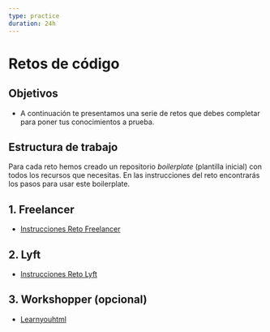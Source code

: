 ```yaml
---
type: practice
duration: 24h
---
```


# Retos de código

## Objetivos

- A continuación te presentamos una serie de retos que debes completar para
  poner tus conocimientos a prueba.

## Estructura de trabajo

Para cada reto hemos creado un repositorio _boilerplate_ (plantilla inicial)
con todos los recursos que necesitas. En las instrucciones del reto encontrarás
los pasos para usar este boilerplate.

## 1. Freelancer

- [Instrucciones Reto Freelancer](https://github.com/Laboratoria-learning/freelancer)

## 2. Lyft

- [Instrucciones Reto Lyft](https://github.com/Laboratoria-learning/lyft)

## 3. Workshopper (opcional)

- [Learnyouhtml](https://github.com/denysdovhan/learnyouhtml)
